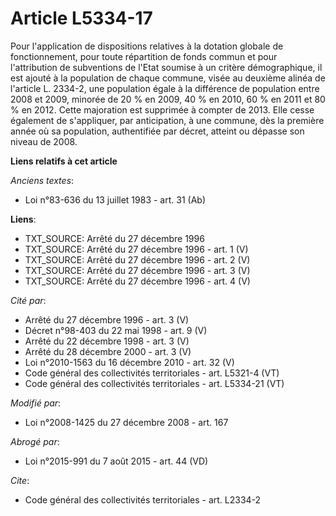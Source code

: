 # Article L5334-17

Pour l'application de dispositions relatives à la dotation globale de fonctionnement, pour toute répartition de fonds commun
et pour l'attribution de subventions de l'Etat soumise à un critère démographique, il est ajouté à la population de chaque
commune, visée au deuxième alinéa de l'article L. 2334-2, une population égale à la différence de population entre 2008 et
2009, minorée de 20 % en 2009, 40 % en 2010, 60 % en 2011 et 80 % en 2012. Cette majoration est supprimée à compter de 2013.
Elle cesse également de s'appliquer, par anticipation, à une commune, dès la première année où sa population, authentifiée
par décret, atteint ou dépasse son niveau de 2008.

**Liens relatifs à cet article**

_Anciens textes_:

  - Loi n°83-636 du 13 juillet 1983 - art. 31 (Ab)

**Liens**:

  - TXT_SOURCE: Arrêté du 27 décembre 1996
  - TXT_SOURCE: Arrêté du 27 décembre 1996 - art. 1 (V)
  - TXT_SOURCE: Arrêté du 27 décembre 1996 - art. 2 (V)
  - TXT_SOURCE: Arrêté du 27 décembre 1996 - art. 3 (V)
  - TXT_SOURCE: Arrêté du 27 décembre 1996 - art. 4 (V)

_Cité par_:

  - Arrêté du 27 décembre 1996 - art. 3 (V)
  - Décret n°98-403 du 22 mai 1998 - art. 9 (V)
  - Arrêté du 22 décembre 1998 - art. 3 (V)
  - Arrêté du 28 décembre 2000 - art. 3 (V)
  - Loi n°2010-1563 du 16 décembre 2010 - art. 32 (V)
  - Code général des collectivités territoriales - art. L5321-4 (VT)
  - Code général des collectivités territoriales - art. L5334-21 (VT)

_Modifié par_:

  - Loi n°2008-1425 du 27 décembre 2008 - art. 167

_Abrogé par_:

  - Loi n°2015-991 du 7 août 2015 - art. 44 (VD)

_Cite_:

  - Code général des collectivités territoriales - art. L2334-2
